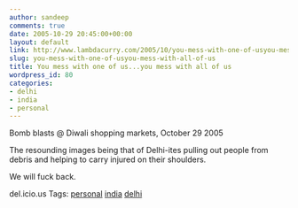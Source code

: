 ```yaml
---
author: sandeep
comments: true
date: 2005-10-29 20:45:00+00:00
layout: default
link: http://www.lambdacurry.com/2005/10/you-mess-with-one-of-usyou-mess-with-all-of-us/
slug: you-mess-with-one-of-usyou-mess-with-all-of-us
title: You mess with one of us...you mess with all of us
wordpress_id: 80
categories:
- delhi
- india
- personal
---
```


Bomb blasts @ Diwali shopping markets, October 29 2005




The resounding images being that of Delhi-ites pulling out people from debris and helping to carry injured on their shoulders.




We will fuck back.




del.icio.us Tags: [personal](http://del.icio.us/sss8ue/personal) [india](http://del.icio.us/sss8ue/india) [delhi](http://del.icio.us/sss8ue/delhi)



